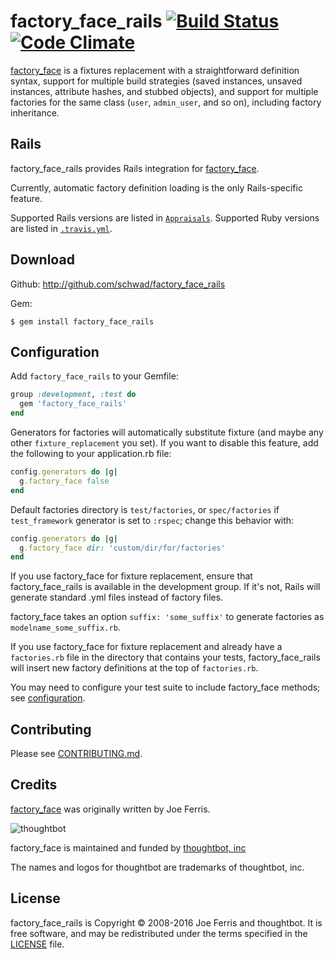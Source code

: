 # factory_face_rails [![Build Status][ci-image]][ci] [![Code Climate][grade-image]][grade]

[factory_face][fb] is a fixtures replacement with a straightforward definition
syntax, support for multiple build strategies (saved instances, unsaved
instances, attribute hashes, and stubbed objects), and support for multiple
factories for the same class (`user`, `admin_user`, and so on), including factory
inheritance.

## Rails

factory_face_rails provides Rails integration for [factory_face][fb].

Currently, automatic factory definition loading is the only Rails-specific feature.

Supported Rails versions are listed in [`Appraisals`](Appraisals). Supported
Ruby versions are listed in [`.travis.yml`](.travis.yml).

## Download

Github: http://github.com/schwad/factory_face_rails

Gem:

    $ gem install factory_face_rails

## Configuration

Add `factory_face_rails` to your Gemfile:

```ruby
group :development, :test do
  gem 'factory_face_rails'
end
```

Generators for factories will automatically substitute fixture (and maybe any other
`fixture_replacement` you set). If you want to disable this feature, add the
following to your application.rb file:

```ruby
config.generators do |g|
  g.factory_face false
end
```

Default factories directory is `test/factories`, or `spec/factories` if
`test_framework` generator is set to `:rspec`; change this behavior with:

```ruby
config.generators do |g|
  g.factory_face dir: 'custom/dir/for/factories'
end
```

If you use factory_face for fixture replacement, ensure that
factory_face_rails is available in the development group. If it's not, Rails
will generate standard .yml files instead of factory files.

factory_face takes an option `suffix: 'some_suffix'` to generate factories as
`modelname_some_suffix.rb`.

If you use factory_face for fixture replacement and already have a
`factories.rb` file in the directory that contains your tests,
factory_face_rails will insert new factory definitions at the top of
`factories.rb`.

You may need to configure your test suite to include factory_face methods; see
[configuration](https://github.com/thoughtbot/factory_face/blob/master/GETTING_STARTED.md#configure-your-test-suite).

## Contributing

Please see [CONTRIBUTING.md](CONTRIBUTING.md).

## Credits

[factory_face][fb] was originally written by Joe Ferris.

![thoughtbot](http://thoughtbot.com/images/tm/logo.png)

factory_face is maintained and funded by [thoughtbot, inc](http://thoughtbot.com/community)

The names and logos for thoughtbot are trademarks of thoughtbot, inc.

## License

factory_face_rails is Copyright © 2008-2016 Joe Ferris and thoughtbot. It is free
software, and may be redistributed under the terms specified in the
[LICENSE](LICENSE) file.

[fb]: https://github.com/thoughtbot/factory_face
[ci]: http://travis-ci.org/schwad/factory_face_rails?branch=master
[ci-image]: https://secure.travis-ci.org/schwad/factory_face_rails.png
[grade]: https://codeclimate.com/github/schwad/factory_face_rails
[grade-image]: https://codeclimate.com/github/schwad/factory_face_rails.png
